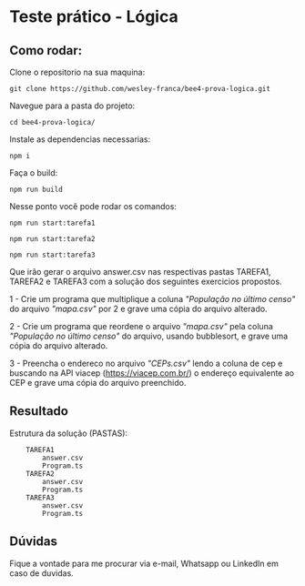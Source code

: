 # Teste prático - Lógica

## Como rodar:

Clone o repositorio na sua maquina:

```
git clone https://github.com/wesley-franca/bee4-prova-logica.git
```

Navegue para a pasta do projeto:

```
cd bee4-prova-logica/
```

Instale as dependencias necessarias:

```
npm i
```

Faça o build:

```
npm run build
```

Nesse ponto você pode rodar os comandos:

```
npm run start:tarefa1
```
```
npm run start:tarefa2
```
```
npm run start:tarefa3
```

Que irão gerar o arquivo answer.csv nas respectivas pastas TAREFA1, TAREFA2 e TAREFA3 com a solução dos seguintes exercicios propostos.



1 - Crie um programa que multiplique a coluna _"População no último censo"_ do arquivo _"mapa.csv"_ por 2 e grave uma cópia do arquivo alterado.

2 - Crie um programa que reordene o arquivo _"mapa.csv"_ pela coluna _"População no último censo"_ do arquivo, usando bubblesort, e grave uma cópia do arquivo alterado.

3 - Preencha o endereco no arquivo _"CEPs.csv"_ lendo a coluna de cep e buscando na API viacep (https://viacep.com.br/) o endereço equivalente ao CEP e grave uma cópia do arquivo preenchido.

## Resultado

Estrutura da solução (PASTAS):

```
    TAREFA1
        answer.csv
        Program.ts
    TAREFA2
        answer.csv
        Program.ts
    TAREFA3
        answer.csv
        Program.ts
```


## Dúvidas

Fique a vontade para me procurar via e-mail, Whatsapp ou LinkedIn em caso de duvidas.
